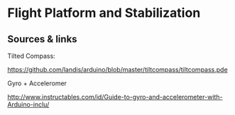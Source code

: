 Flight Platform and Stabilization 
=================================


Sources & links 
---------------

Tilted Compass:

https://github.com/landis/arduino/blob/master/tiltcompass/tiltcompass.pde


Gyro + Acceleromer 

http://www.instructables.com/id/Guide-to-gyro-and-accelerometer-with-Arduino-inclu/


